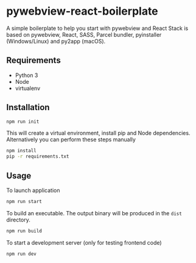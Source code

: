 # pywebview-react-boilerplate
A simple boilerplate to help you start with pywebview and React  Stack is based on pywebview, React, SASS, Parcel bundler, pyinstaller (Windows/Linux) and py2app (macOS). 

## Requirements 
- Python 3
- Node
- virtualenv

## Installation

``` bash
npm run init
```

This will create a virtual environment, install pip and Node dependencies. Alternatively you can perform these steps manually

``` bash
npm install
pip -r requirements.txt
```

## Usage

To launch application 

``` bash
npm run start
```

To build an executable. The output binary will be produced in the `dist` directory.

``` bash
npm run build
```

To start a development server (only for testing frontend code)

``` bash
npm run dev
```

